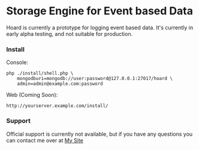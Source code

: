 Storage Engine for Event based Data
===

Hoard is currently a prototype for logging event based data. It's currently in early alpha testing, and not suitable for production.

### Install

Console:

	php ./install/shell.php \
		mongodburi=mongodb://user:password@127.0.0.1:27017/hoard \
		admin=admin@example.com:password
	
Web (Coming Soon):
	
	http://yourserver.example.com/install/
	
### Support

Official support is currently not available, but if you have any questions you can contact me over at [My Site](http://www.marcqualie.com/contact/)